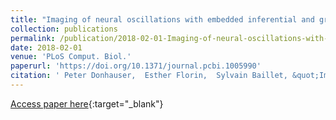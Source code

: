 ```yaml
---
title: "Imaging of neural oscillations with embedded inferential and group prevalence statistics"
collection: publications
permalink: /publication/2018-02-01-Imaging-of-neural-oscillations-with-embedded-inferential-and-group-prevalence-statistics
date: 2018-02-01
venue: 'PLoS Comput. Biol.'
paperurl: 'https://doi.org/10.1371/journal.pcbi.1005990'
citation: ' Peter Donhauser,  Esther Florin,  Sylvain Baillet, &quot;Imaging of neural oscillations with embedded inferential and group prevalence statistics.&quot; PLoS Comput. Biol., 2018.'
---
```

[Access paper here](https://doi.org/10.1371/journal.pcbi.1005990){:target="_blank"}
